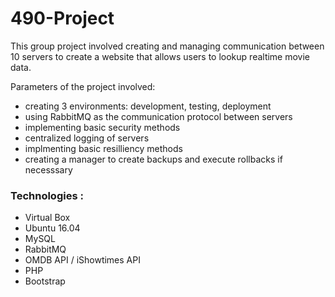 # 490-Project

This group project involved creating and managing communication between 10 servers to create a website that allows users to lookup realtime movie data.

Parameters of the project involved:
- creating 3 environments: development, testing, deployment 
- using RabbitMQ as the communication protocol between servers
- implementing basic security methods 
- centralized logging of servers 
- implmenting basic resilliency methods 
- creating a manager to create backups and execute rollbacks if necesssary

### Technologies :
- Virtual Box
- Ubuntu 16.04
- MySQL
- RabbitMQ
- OMDB API / iShowtimes API
- PHP
- Bootstrap
